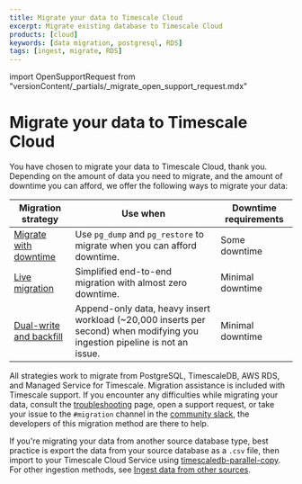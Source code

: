 ```yaml
---
title: Migrate your data to Timescale Cloud
excerpt: Migrate existing database to Timescale Cloud
products: [cloud]
keywords: [data migration, postgresql, RDS]
tags: [ingest, migrate, RDS]
---
```


import OpenSupportRequest from "versionContent/_partials/_migrate_open_support_request.mdx"

# Migrate your data to Timescale Cloud

You have chosen to migrate your data to Timescale Cloud, thank you. Depending on the amount of data 
you need to migrate, and the amount of downtime you can afford, we offer the following ways to migrate 
your data: 

| Migration strategy                         | Use when                                                                                                                    | Downtime requirements |
|--------------------------------------------|-----------------------------------------------------------------------------------------------------------------------------|-----------------------|
| [Migrate with downtime][pg-dump-restore]   | Use `pg_dump` and `pg_restore` to migrate when you can afford downtime.                                                     | Some downtime         |
| [Live migration][live-migration]           | Simplified end-to-end migration with almost zero downtime.                                                                  | Minimal downtime      |
| [Dual-write and backfill][dual-write]      | Append-only data, heavy insert workload (~20,000 inserts per second) when modifying you ingestion pipeline is not an issue. | Minimal downtime      |

All strategies work to migrate from PostgreSQL, TimescaleDB, AWS RDS, and Managed Service for Timescale. Migration 
assistance is included with Timescale support. If you encounter any difficulties while migrating your data,
consult the [troubleshooting] page, open a support request, or take your issue to the `#migration` channel
in the [community slack](https://slack.timescale.com/), the developers of this migration method are there to help.

<OpenSupportRequest />

If you're migrating your data from another source database type, best practice is export the data from your source database as 
a `.csv` file, then import to your Timescale Cloud Service using [timescaledb-parallel-copy][parallel-copy]. For other ingestion methods, 
see [Ingest data from other sources][data-ingest].



[data-ingest]: /use-timescale/:currentVersion:/ingest-data/
[dual-write]: /migrate/:currentVersion:/dual-write-and-backfill/
[pg-dump-restore]: /migrate/:currentVersion:/pg-dump-and-restore/
[parallel-copy]: /use-timescale/:currentVersion:/ingest-data/import-csv/
[troubleshooting]: /migrate/:currentVersion:/troubleshooting/
[live-migration]: /migrate/:currentVersion:/live-migration/
[pgcopydb]: https://github.com/dimitri/pgcopydb
[playbooks]: /migrate/:currentVersion:/playbooks/
